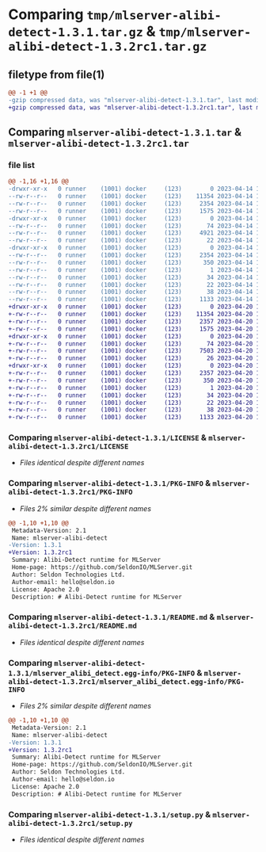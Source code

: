 # Comparing `tmp/mlserver-alibi-detect-1.3.1.tar.gz` & `tmp/mlserver-alibi-detect-1.3.2rc1.tar.gz`

## filetype from file(1)

```diff
@@ -1 +1 @@
-gzip compressed data, was "mlserver-alibi-detect-1.3.1.tar", last modified: Fri Apr 14 18:06:41 2023, max compression
+gzip compressed data, was "mlserver-alibi-detect-1.3.2rc1.tar", last modified: Thu Apr 20 16:09:14 2023, max compression
```

## Comparing `mlserver-alibi-detect-1.3.1.tar` & `mlserver-alibi-detect-1.3.2rc1.tar`

### file list

```diff
@@ -1,16 +1,16 @@
-drwxr-xr-x   0 runner    (1001) docker     (123)        0 2023-04-14 18:06:41.817361 mlserver-alibi-detect-1.3.1/
--rw-r--r--   0 runner    (1001) docker     (123)    11354 2023-04-14 18:05:58.000000 mlserver-alibi-detect-1.3.1/LICENSE
--rw-r--r--   0 runner    (1001) docker     (123)     2354 2023-04-14 18:06:41.817361 mlserver-alibi-detect-1.3.1/PKG-INFO
--rw-r--r--   0 runner    (1001) docker     (123)     1575 2023-04-14 18:05:58.000000 mlserver-alibi-detect-1.3.1/README.md
-drwxr-xr-x   0 runner    (1001) docker     (123)        0 2023-04-14 18:06:41.817361 mlserver-alibi-detect-1.3.1/mlserver_alibi_detect/
--rw-r--r--   0 runner    (1001) docker     (123)       74 2023-04-14 18:05:58.000000 mlserver-alibi-detect-1.3.1/mlserver_alibi_detect/__init__.py
--rw-r--r--   0 runner    (1001) docker     (123)     4921 2023-04-14 18:05:58.000000 mlserver-alibi-detect-1.3.1/mlserver_alibi_detect/runtime.py
--rw-r--r--   0 runner    (1001) docker     (123)       22 2023-04-14 18:05:58.000000 mlserver-alibi-detect-1.3.1/mlserver_alibi_detect/version.py
-drwxr-xr-x   0 runner    (1001) docker     (123)        0 2023-04-14 18:06:41.817361 mlserver-alibi-detect-1.3.1/mlserver_alibi_detect.egg-info/
--rw-r--r--   0 runner    (1001) docker     (123)     2354 2023-04-14 18:06:41.000000 mlserver-alibi-detect-1.3.1/mlserver_alibi_detect.egg-info/PKG-INFO
--rw-r--r--   0 runner    (1001) docker     (123)      350 2023-04-14 18:06:41.000000 mlserver-alibi-detect-1.3.1/mlserver_alibi_detect.egg-info/SOURCES.txt
--rw-r--r--   0 runner    (1001) docker     (123)        1 2023-04-14 18:06:41.000000 mlserver-alibi-detect-1.3.1/mlserver_alibi_detect.egg-info/dependency_links.txt
--rw-r--r--   0 runner    (1001) docker     (123)       34 2023-04-14 18:06:41.000000 mlserver-alibi-detect-1.3.1/mlserver_alibi_detect.egg-info/requires.txt
--rw-r--r--   0 runner    (1001) docker     (123)       22 2023-04-14 18:06:41.000000 mlserver-alibi-detect-1.3.1/mlserver_alibi_detect.egg-info/top_level.txt
--rw-r--r--   0 runner    (1001) docker     (123)       38 2023-04-14 18:06:41.817361 mlserver-alibi-detect-1.3.1/setup.cfg
--rw-r--r--   0 runner    (1001) docker     (123)     1133 2023-04-14 18:05:58.000000 mlserver-alibi-detect-1.3.1/setup.py
+drwxr-xr-x   0 runner    (1001) docker     (123)        0 2023-04-20 16:09:14.885846 mlserver-alibi-detect-1.3.2rc1/
+-rw-r--r--   0 runner    (1001) docker     (123)    11354 2023-04-20 16:08:25.000000 mlserver-alibi-detect-1.3.2rc1/LICENSE
+-rw-r--r--   0 runner    (1001) docker     (123)     2357 2023-04-20 16:09:14.885846 mlserver-alibi-detect-1.3.2rc1/PKG-INFO
+-rw-r--r--   0 runner    (1001) docker     (123)     1575 2023-04-20 16:08:25.000000 mlserver-alibi-detect-1.3.2rc1/README.md
+drwxr-xr-x   0 runner    (1001) docker     (123)        0 2023-04-20 16:09:14.881846 mlserver-alibi-detect-1.3.2rc1/mlserver_alibi_detect/
+-rw-r--r--   0 runner    (1001) docker     (123)       74 2023-04-20 16:08:25.000000 mlserver-alibi-detect-1.3.2rc1/mlserver_alibi_detect/__init__.py
+-rw-r--r--   0 runner    (1001) docker     (123)     7503 2023-04-20 16:08:25.000000 mlserver-alibi-detect-1.3.2rc1/mlserver_alibi_detect/runtime.py
+-rw-r--r--   0 runner    (1001) docker     (123)       26 2023-04-20 16:08:25.000000 mlserver-alibi-detect-1.3.2rc1/mlserver_alibi_detect/version.py
+drwxr-xr-x   0 runner    (1001) docker     (123)        0 2023-04-20 16:09:14.885846 mlserver-alibi-detect-1.3.2rc1/mlserver_alibi_detect.egg-info/
+-rw-r--r--   0 runner    (1001) docker     (123)     2357 2023-04-20 16:09:14.000000 mlserver-alibi-detect-1.3.2rc1/mlserver_alibi_detect.egg-info/PKG-INFO
+-rw-r--r--   0 runner    (1001) docker     (123)      350 2023-04-20 16:09:14.000000 mlserver-alibi-detect-1.3.2rc1/mlserver_alibi_detect.egg-info/SOURCES.txt
+-rw-r--r--   0 runner    (1001) docker     (123)        1 2023-04-20 16:09:14.000000 mlserver-alibi-detect-1.3.2rc1/mlserver_alibi_detect.egg-info/dependency_links.txt
+-rw-r--r--   0 runner    (1001) docker     (123)       34 2023-04-20 16:09:14.000000 mlserver-alibi-detect-1.3.2rc1/mlserver_alibi_detect.egg-info/requires.txt
+-rw-r--r--   0 runner    (1001) docker     (123)       22 2023-04-20 16:09:14.000000 mlserver-alibi-detect-1.3.2rc1/mlserver_alibi_detect.egg-info/top_level.txt
+-rw-r--r--   0 runner    (1001) docker     (123)       38 2023-04-20 16:09:14.885846 mlserver-alibi-detect-1.3.2rc1/setup.cfg
+-rw-r--r--   0 runner    (1001) docker     (123)     1133 2023-04-20 16:08:25.000000 mlserver-alibi-detect-1.3.2rc1/setup.py
```

### Comparing `mlserver-alibi-detect-1.3.1/LICENSE` & `mlserver-alibi-detect-1.3.2rc1/LICENSE`

 * *Files identical despite different names*

### Comparing `mlserver-alibi-detect-1.3.1/PKG-INFO` & `mlserver-alibi-detect-1.3.2rc1/PKG-INFO`

 * *Files 2% similar despite different names*

```diff
@@ -1,10 +1,10 @@
 Metadata-Version: 2.1
 Name: mlserver-alibi-detect
-Version: 1.3.1
+Version: 1.3.2rc1
 Summary: Alibi-Detect runtime for MLServer
 Home-page: https://github.com/SeldonIO/MLServer.git
 Author: Seldon Technologies Ltd.
 Author-email: hello@seldon.io
 License: Apache 2.0
 Description: # Alibi-Detect runtime for MLServer
```

### Comparing `mlserver-alibi-detect-1.3.1/README.md` & `mlserver-alibi-detect-1.3.2rc1/README.md`

 * *Files identical despite different names*

### Comparing `mlserver-alibi-detect-1.3.1/mlserver_alibi_detect.egg-info/PKG-INFO` & `mlserver-alibi-detect-1.3.2rc1/mlserver_alibi_detect.egg-info/PKG-INFO`

 * *Files 2% similar despite different names*

```diff
@@ -1,10 +1,10 @@
 Metadata-Version: 2.1
 Name: mlserver-alibi-detect
-Version: 1.3.1
+Version: 1.3.2rc1
 Summary: Alibi-Detect runtime for MLServer
 Home-page: https://github.com/SeldonIO/MLServer.git
 Author: Seldon Technologies Ltd.
 Author-email: hello@seldon.io
 License: Apache 2.0
 Description: # Alibi-Detect runtime for MLServer
```

### Comparing `mlserver-alibi-detect-1.3.1/setup.py` & `mlserver-alibi-detect-1.3.2rc1/setup.py`

 * *Files identical despite different names*

